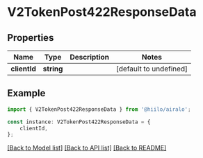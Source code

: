 # V2TokenPost422ResponseData


## Properties

Name | Type | Description | Notes
------------ | ------------- | ------------- | -------------
**clientId** | **string** |  | [default to undefined]

## Example

```typescript
import { V2TokenPost422ResponseData } from '@hiilo/airalo';

const instance: V2TokenPost422ResponseData = {
    clientId,
};
```

[[Back to Model list]](../README.md#documentation-for-models) [[Back to API list]](../README.md#documentation-for-api-endpoints) [[Back to README]](../README.md)
